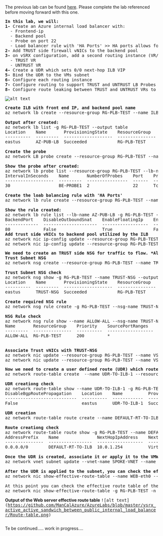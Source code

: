 The previous lab can be found <a href="https://github.com/ManCalAzure/AzureLabs/tree/master/vsrx_2_nva_active_active_with_public_load_balancer/README.md">here</a>.  Please complete the lab referenced before moving forward with this one. <br /></p>
<pre lang= >
<b>In this lab, we will:</b>
<b>1-</b> Create an Azure internal load balancer with:
  - Frontend-ip
  - Backend pool
  - Probe on port 22
  - Load balancer rule with 'HA Ports' >> HA ports allows for all IPs & ports to be forwarded to the vSRX firewalls
<b>2-</b> Add TRUST side firewall vNICs to the backend pool 
<b>3-</b> on vSRX configuration, add a second routing instance (VR/VRF) to handle the health probes coming from TRUST and UNTRUST (will elaborate later)
  - TRUST VR
  - UNTRUST VR
<b>4-</b> Create a UDR which sets 0/0 next-hop ILB VIP
<b>5-</b> Bind the UDR to the VMs subnet
<b>6-</b> Configure each routing instance
<b>7-</b> Configure routing to support TRUST and UNTRUST LB Probes
<b>8-</b> Configure route leaking between TRUST and UNTRUST VRs to support transit
</pre>

<kbd>![alt text](https://github.com/ManCalAzure/AzureLabs/blob/master/vsrx_active_active_sandwich_between_public_internal_load_balancer/firewall_sandwich.png)</kbd>
<pre lang= >
<b>Create ILB with front end IP, and backend pool name</b>
az network lb create --resource-group RG-PLB-TEST --name ILB-1 --frontend-ip-name ILB-1-FE --private-ip-address 10.0.1.254 --vnet-name HUB-VNET --subnet O-TRUST --backend-pool-name ILB-BEPOOL --sku Standard

<b>Output after created:</b>
az network lb list -g RG-PLB-TEST --output table
Location    Name       ProvisioningState    ResourceGroup    ResourceGuid
----------  ---------  -------------------  ---------------  ------------------------------------
eastus      AZ-PUB-LB  Succeeded            RG-PLB-TEST      75055a40-5f78-4502-acf3-71a5e6ad952f

<b>Create the probe</b>
az network LB probe create --resource-group RG-PLB-TEST --name ILB-PROBE1 --protocol tcp --port 22 --interval 30 --threshold 2 --lb-name ILB-1

<b>Show the probe after created:</b>
az network lb probe list --resource-group RG-PLB-TEST --lb-name AZ-PUB-LB --output table
IntervalInSeconds    Name       NumberOfProbes    Port    Protocol    ProvisioningState    ResourceGroup
-------------------  ---------  ----------------  ------  ----------  -------------------  ---------------
30                   BE-PROBE1  2                 22      Tcp         Succeeded            RG-PLB-TEST

<b>Create the loab balancing rule with 'HA Ports'</b>
az network lb rule create --resource-group RG-PLB-TEST --name ILB-R1-HAPORTS --backend-pool-name ILB-BEPOOL --probe-name ILB-PROBE1 --protocol all --frontend-port 0 --backend-port 0 --lb-name ILB-1

<b>Show the rule created:</b>
az network lb rule list --lb-name AZ-PUB-LB -g RG-PLB-TEST --output table
BackendPort    DisableOutboundSnat    EnableFloatingIp    EnableTcpReset    FrontendPort    IdleTimeoutInMinutes    LoadDistribution    Name       Protocol    ProvisioningState    ResourceGroup
-------------  ---------------------  ------------------  ----------------  --------------  ----------------------  ------------------  ---------  ----------  -------------------  ---------------
80             False                  True                False             80              4                       Default             LB-RULE-1  Tcp         Succeeded            RG-PLB-TEST
<b>Add trust side vNICs to backend pool utilized by the ILB</b>
az network nic ip-config update --resource-group RG-PLB-TEST --nic-name VSRX1-ge1 --name ipconfig1 --lb-address-pool ILB-BEPOOL --vnet-name HUB-VNET --subnet O-TRUST --lb-name ILB-1
az network nic ip-config update --resource-group RG-PLB-TEST --nic-name VSRX2-ge1 --name ipconfig1 --lb-address-pool ILB-BEPOOL --vnet-name HUB-VNET --subnet O-TRUST --lb-name ILB-1
</pre>
<pre lang= >
<b>We need to create an TRUST side NSG for traffic to flow. *Always keep in mind, when utilizing Standard SKUs, an NSG is required</b>
<b>Trust Subnet NSG</b>
az network nsg create --resource-group RG-PLB-TEST --name TRUST-NSG --location eastus

<b>Trust Subnet NSG check</b>
az network nsg show -g RG-PLB-TEST --name TRUST-NSG --output table
Location    Name       ProvisioningState    ResourceGroup    ResourceGuid
----------  ---------  -------------------  ---------------  ------------------------------------
eastus      TRUST-NSG  Succeeded            RG-PLB-TEST      fcd7c257-be8e-497e-abc3-2575b190ed6c

<b>Create required NSG rule</b>
az network nsg rule create -g RG-PLB-TEST --nsg-name TRUST-NSG -n ALLOW-ALL --priority 200 --source-address-prefixes '*' --source-port-ranges '*' --destination-address-prefixes '*' --destination-port-ranges '*' --access Allow --protocol '*' --description "Allow All to Trust Subnet"

<b>NSG Rule check</b>
az network nsg rule show --name ALLOW-ALL --nsg-name TRUST-NSG -g RG-PLB-TEST --output table
Name       ResourceGroup    Priority    SourcePortRanges    SourceAddressPrefixes    SourceASG    Access    Protocol    Direction    DestinationPortRanges    DestinationAddressPrefixes    DestinationASG
---------  ---------------  ----------  ------------------  -----------------------  -----------  --------  ----------  -----------  -----------------------  ----------------------------  ----------------
ALLOW-ALL  RG-PLB-TEST      200         *                   *                        None         Allow     *           Inbound      *                        *                             None


<b>Associate Trust vNICs with TRUST-NSG</b>
az network nic update --resource-group RG-PLB-TEST --name VSRX1-ge1 --network-security-group TRUST-NSG
az network nic update --resource-group RG-PLB-TEST --name VSRX2-ge1 --network-security-group TRUST-NSG
</pre>
<pre lang= >
<b>Now we need to create a user defined route (UDR) which routes traffic to the internal load balancer VIP address. This address is applied to any VNET where you want traffic to be routed via the ILB.</b>
az network route-table create  --name UDR-TO-ILB-1 --resource-group RG-PLB-TEST -l eastus

<b>UDR creationg check</b>
az network route-table show --name UDR-TO-ILB-1 -g RG-PLB-TEST --output table
DisableBgpRoutePropagation    Location    Name          ProvisioningState    ResourceGroup
----------------------------  ----------  ------------  -------------------  ---------------
False                         eastus      UDR-TO-ILB-1  Succeeded            RG-PLB-TEST

<b>UDR creation</b>
az network route-table route create --name DEFAULT-RT-TO-ILB -g RG-PLB-TEST --route-table-name UDR-TO-ILB-1 --address-prefix 0.0.0.0/0 --next-hop-type VirtualAppliance --next-hop-ip-address 10.0.1.254

<b>Route creationg check</b>
az network route-table route show -g RG-PLB-TEST --name DEFAULT-RT-TO-ILB --route-table-name UDR-TO-ILB-1 --output table
AddressPrefix    Name               NextHopIpAddress    NextHopType       ProvisioningState    ResourceGroup
---------------  -----------------  ------------------  ----------------  -------------------  ---------------
0.0.0.0/0        DEFAULT-RT-TO-ILB  10.0.1.254          VirtualAppliance  Succeeded            RG-PLB-TEST

<b>Once the UDR is created, associate it or apply it to the VMWORKLOADS subnet.</b>
az network vnet subnet update --vnet-name SPOKE-VNET --name VMWORKLOADS --resource-group RG-PLB-TEST --route-table UDR-TO-ILB-1

<b>After the UDR is applied to the subnet, you can check the effective route table to ensure the route is in effect. *Keep in mind after applying a UDR this can cake up to a minute to propagate.</b>
az network nic show-effective-route-table --name WEB-eth0 --resource-group RG-PLB-TEST --output table

At this point you can check the effective route table of the VM vNIC to ensure the default points to the ILB IP
az network nic show-effective-route-table -g RG-PLB-TEST -n WEB-eth0 --output table
</pre>

<b>Output of the Web server effective route table</b>
<kbd>![alt text]
(https://github.com/ManCalAzure/AzureLabs/blob/master/vsrx_active_active_sandwich_between_public_internal_load_balancer/Route-table.png)</kbd>

<pre lang= >
</pre>
Te be continued..... work in progress....
